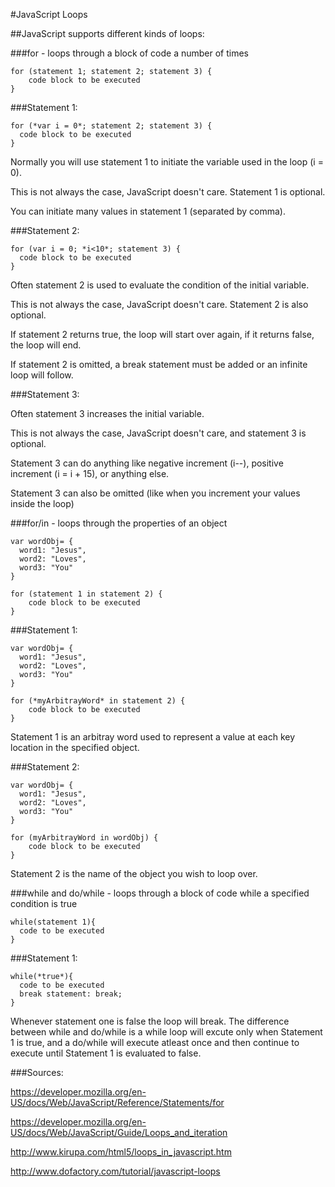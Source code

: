 #JavaScript Loops

##JavaScript supports different kinds of loops:

###for - loops through a block of code a number of times

```
for (statement 1; statement 2; statement 3) {
    code block to be executed
}
```
###Statement 1:
  ```
  for (*var i = 0*; statement 2; statement 3) { 
    code block to be executed
  }
  ```

  Normally you will use statement 1 to initiate the variable used in the loop (i = 0).

  This is not always the case, JavaScript doesn't care. Statement 1 is optional.

  You can initiate many values in statement 1 (separated by comma).

  ###Statement 2:
  ```
  for (var i = 0; *i<10*; statement 3) { 
    code block to be executed
  }
```
  Often statement 2 is used to evaluate the condition of the initial variable.

  This is not always the case, JavaScript doesn't care. Statement 2 is also optional.

  If statement 2 returns true, the loop will start over again, if it returns false, the loop will end.

  If statement 2 is omitted, a break statement must be added or an infinite loop will follow.

###Statement 3:

Often statement 3 increases the initial variable.

This is not always the case, JavaScript doesn't care, and statement 3 is optional.

Statement 3 can do anything like negative increment (i--), positive increment (i = i + 15), or anything else.

Statement 3 can also be omitted (like when you increment your values inside the loop)





###for/in - loops through the properties of an object

```
var wordObj= {
  word1: "Jesus",
  word2: "Loves",
  word3: "You"
}

for (statement 1 in statement 2) {
    code block to be executed
}
```

###Statement 1:

```
var wordObj= {
  word1: "Jesus",
  word2: "Loves",
  word3: "You"
}

for (*myArbitrayWord* in statement 2) {
    code block to be executed
}
```

  Statement 1 is an arbitray word used to represent a value at each key location in the specified object.

###Statement 2: 

```
var wordObj= {
  word1: "Jesus",
  word2: "Loves",
  word3: "You"
}

for (myArbitrayWord in wordObj) {
    code block to be executed
}
```

  Statement 2 is the name of the object you wish to loop over. 




###while and do/while - loops through a block of code while a specified condition is true

```
while(statement 1){
  code to be executed
}
```

###Statement 1:

```
while(*true*){
  code to be executed
  break statement: break;
}
```

Whenever statement one is false the loop will break. The difference between while and do/while is a while loop will excute only when Statement 1 is true, and a do/while will execute atleast once and then continue to execute until Statement 1 is evaluated to false.


###Sources:

https://developer.mozilla.org/en-US/docs/Web/JavaScript/Reference/Statements/for

https://developer.mozilla.org/en-US/docs/Web/JavaScript/Guide/Loops_and_iteration

http://www.kirupa.com/html5/loops_in_javascript.htm

http://www.dofactory.com/tutorial/javascript-loops